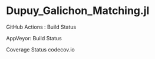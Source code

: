 # Dupuy_Galichon_Matching.jl

GitHub Actions : Build Status

AppVeyor: Build Status

Coverage Status codecov.io
